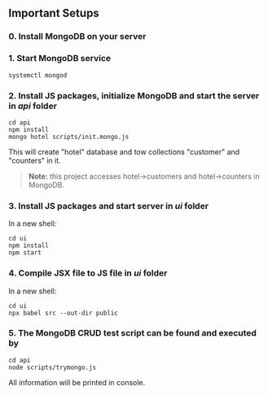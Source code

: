 ## Important Setups
### 0. Install MongoDB on your server
### 1. Start MongoDB service
```
systemctl mongod
```
### 2. Install JS packages, initialize MongoDB and start the server in *api* folder
```
cd api
npm install
mongo hotel scripts/init.mongo.js
```
This will create "hotel" database and tow collections "customer" and "counters" in it.
> **Note:** this project accesses hotel->customers and hotel->counters in MongoDB. 

### 3. Install JS packages and start server in *ui* folder
In a new shell:
```
cd ui
npm install
npm start
```
### 4. Compile JSX file to JS file in *ui* folder
In a new shell:
```
cd ui
npx babel src --out-dir public
```

### 5. The MongoDB CRUD test script can be found and executed by
```
cd api
node scripts/trymongo.js
```
All information will be printed in console.
